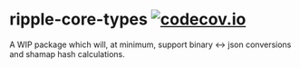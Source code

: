 # ripple-core-types [![codecov.io](http://codecov.io/github/sublimator/ripple-core-types-n/coverage.svg?branch=master)](http://codecov.io/github/sublimator/ripple-core-types-n?branch=master)

A WIP package which will, at minimum, support binary <-> json conversions and
shamap hash calculations.

